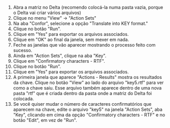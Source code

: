 1. Abra a matriz no Delta (recomendo colocá-la numa pasta vazia, porque o Delta vai criar vários arquivos)
2. Clique no menu "View" -> "Action Sets"
3. Na aba "Confor", selecione a opção "Translate into KEY format."
4. Clique no botão "Run".
5. Clique em "Yes" para exportar os arquivos associados.
6. Clique em "OK" ao final da janela, sem mexer em nada.
7. Feche as janelas que vão aparecer mostrando o processo feito com sucesso.
8. Ainda em "Action Sets", clique na aba "Key".
9. Clique em "Confirmatory characters - RTF".
10. Clique no botão "Run".
11. Clique em "Yes" para exportar os arquivos associados.
12. A primeira janela que aparece "Actions - Results" mostra os resultados da chave. Clique no botão "View" ao lado do arquivo "key5.rtf" para ver como a chave saiu. Esse arquivo também aparece dentro de uma nova pasta "rtf" que é criada dentro da pasta onde a matriz do Delta foi colocada.
13. Se você quiser mudar o número de caracteres confirmatórios que aparecem na chave, edite o arquivo "key5" na janela "Action Sets", aba "Key", clicando em cima da opção "Confirmatory characters - RTF" e no botão "Edit", em vez de "Run".
